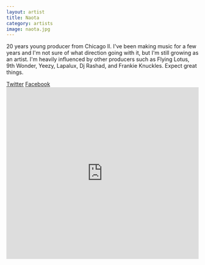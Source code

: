 ```yaml
---
layout: artist
title: Naota
category: artists
image: naota.jpg
---
```

<p>20 years young producer from Chicago Il. I've been making music for a few years and I'm not sure of what direction going with it, but I'm still growing as an artist. I'm heavily influenced by other producers such as Flying Lotus, 9th Wonder, Yeezy, Lapalux, Dj Rashad, and Frankie Knuckles. Expect great things.</p>
<a href="https://twitter.com/naota_os">Twitter</a> 
<a href="https://www.facebook.com/osnaota">Facebook</a> 
<iframe width="100%" height="450" scrolling="no" frameborder="no" src="https://w.soundcloud.com/player/?url=https%3A//api.soundcloud.com/users/10313454&amp;color=999999&amp;auto_play=false&amp;hide_related=true&amp;show_artwork=false"></iframe>
